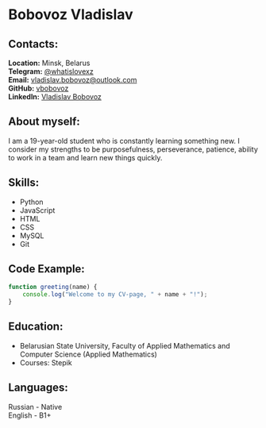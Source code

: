 # Bobovoz Vladislav

## Contacts:
**Location:** Minsk, Belarus  
**Telegram:** [@whatislovexz](https://www.t.me/whatislovexz)  
**Email:** vladislav.bobovoz@outlook.com  
**GitHub:** [vbobovoz](https://github.com/vbobovoz)  
**LinkedIn:** [Vladislav Bobovoz](https://www.linkedin.com/in/vladislav-bobovoz/)  

## About myself:
I am a 19-year-old student who is constantly learning something new. I consider my strengths to be purposefulness, perseverance, patience, ability to work in a team and learn new things quickly.  

## Skills:
* Python  
* JavaScript  
* HTML  
* CSS  
* MySQL  
* Git  

## Code Example:
```js
function greeting(name) {
    console.log("Welcome to my CV-page, " + name + "!");
}
```

## Education:
* Belarusian State University, Faculty of Applied Mathematics and Computer Science (Applied Mathematics)  
* Courses: Stepik  

## Languages:
Russian - Native  
English - B1+
